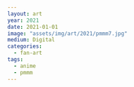 ```yaml
---
layout: art
year: 2021
date: 2021-01-01
image: "assets/img/art/2021/pmmm7.jpg"
medium: Digital
categories:
  - fan-art
tags:
  - anime
  - pmmm
---
```

